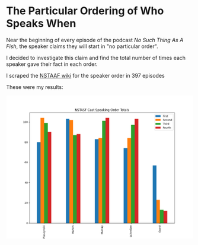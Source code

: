 # The Particular Ordering of Who Speaks When

Near the beginning of every episode of the podcast _No Such Thing As A Fish_, the speaker claims they will start in "no particular order".

I decided to investigate this claim and find the total number of times each speaker gave their fact in each order.

I scraped the [NSTAAF wiki](https://nstaaf.fandom.com) for the speaker order in 397 episodes

These were my results:

![Total](Figure_1.png)
